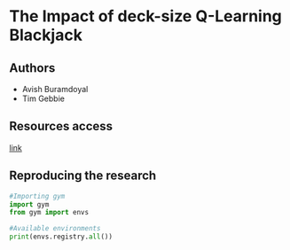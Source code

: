 # The Impact of deck-size Q-Learning Blackjack

## Authors 
-	Avish Buramdoyal
- Tim Gebbie

## Resources access

[link](https://www.google.com)


## Reproducing the research 

```python
#Importing gym
import gym
from gym import envs

#Available environments
print(envs.registry.all())
```



